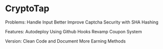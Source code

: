 CryptoTap
=========
Problems:
	Handle Input Better
	Improve Captcha Security with SHA Hashing
	
Features:
	Autodeploy Using Github Hooks
	Revamp Coupon System

Version:
	Clean Code and Document
	More Earning Methods